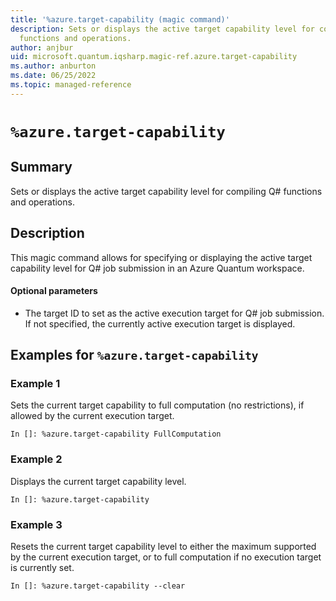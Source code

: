 ```yaml
---
title: '%azure.target-capability (magic command)'
description: Sets or displays the active target capability level for compiling Q#
  functions and operations.
author: anjbur
uid: microsoft.quantum.iqsharp.magic-ref.azure.target-capability
ms.author: anburton
ms.date: 06/25/2022
ms.topic: managed-reference
---
```


<!--
    NB: This file has been automatically generated from Microsoft.Quantum.IQSharp.AzureClient.dll,
        please do not manually edit it.

    [DEBUG] JSON source:
        {"Name": "%azure.target-capability", "Documentation": {"Summary": "Sets or displays the active target capability level for compiling Q# functions and operations.", "Full": null, "Description": "\r\nThis magic command allows for specifying or displaying the active target capability level for Q# job submission\r\nin an Azure Quantum workspace.\r\n\r\n#### Optional parameters\r\n\r\n- The target ID to set as the active execution target for Q# job submission. If not specified,\r\nthe currently active execution target is displayed.\r\n                ", "Remarks": null, "Examples": ["\r\nSets the current target capability to full computation\r\n(no restrictions), if allowed by the current execution\r\ntarget.\r\n```\r\nIn []: %azure.target-capability FullComputation\r\n```\r\n                    ", "\r\nDisplays the current target capability level.\r\n```\r\nIn []: %azure.target-capability\r\n```\r\n                    ", "\r\nResets the current target capability level to either\r\nthe maximum supported by the current execution target,\r\nor to full computation if no execution target is\r\ncurrently set.\r\n```\r\nIn []: %azure.target-capability --clear\r\n```\r\n                    "], "SeeAlso": null}, "AssemblyName": "Microsoft.Quantum.IQSharp.AzureClient"}
-->

# `%azure.target-capability`

## Summary

Sets or displays the active target capability level for compiling Q# functions and operations.

## Description

This magic command allows for specifying or displaying the active target capability level for Q# job submission
in an Azure Quantum workspace.

#### Optional parameters

- The target ID to set as the active execution target for Q# job submission. If not specified,
the currently active execution target is displayed.

## Examples for `%azure.target-capability`

### Example 1

Sets the current target capability to full computation
(no restrictions), if allowed by the current execution
target.
```
In []: %azure.target-capability FullComputation
```

### Example 2

Displays the current target capability level.
```
In []: %azure.target-capability
```

### Example 3

Resets the current target capability level to either
the maximum supported by the current execution target,
or to full computation if no execution target is
currently set.
```
In []: %azure.target-capability --clear
```
